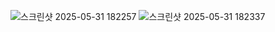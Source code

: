 ![스크린샷 2025-05-31 182257](https://github.com/user-attachments/assets/a291aa09-2497-4ac1-9a53-f6fb4df44bf5)
![스크린샷 2025-05-31 182337](https://github.com/user-attachments/assets/08a7fb51-3c31-4b00-919f-7225185685ea)
